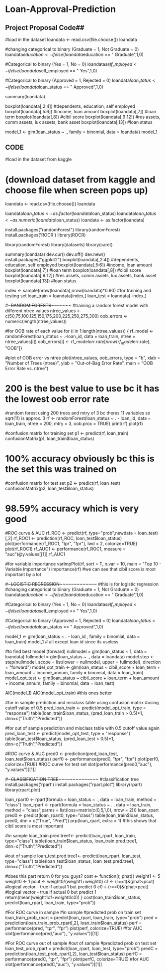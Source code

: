 # Loan-Approval-Prediction

## Project Proposal Code## 
#load in the dataset
loandata <- read.csv(file.choose())
loandata

#changing categorical to binary (Graduate = 1, Not Graduate = 0)
loandata$education<- ifelse(loandata$education == " Graduate",1,0)

#Categorical to binary (Yes = 1, No = 0)
loandata$self_employed<- ifelse(loandata$self_employed == " Yes",1,0)

#Categorical to binary (Approved = 1, Rejected = 0)
loandata$loan_status<- ifelse(loandata$loan_status == " Approved",1,0)

summary(loandata)

boxplot(loandata[,2:4]) #dependents, education, self employed
boxplot(loandata[,5:6]) #income, loan amount
boxplot(loandata[,7]) #loan term
boxplot(loandata[,8]) #cibil score
boxplot(loandata[,9:12]) #res assets, comm assets, lux assets, bank asset
boxplot(loandata[,13]) #loan status

model_1 <- glm(loan_status ~ ., family = binomial, data = loandata)
model_1

## CODE

#load in the dataset from kaggle
# (download dataset from kaggle and choose file when screen pops up)
loandata <- read.csv(file.choose())
loandata

loandata$loan_status<- as.factor(loandata$loan_status)
loandata$loan_status<- as.numeric(loandata$loan_status)
loandata <- as.factor(loandata)

install.packages("randomForest")
library(randomForest)
install.packages('ROCR')
library(ROCR)


library(randomForest)
library(datasets)
library(caret)

summary(loandata)
dev.cur()
dev.off()
dev.new()
install.packages("ggplot2")
boxplot(loandata[,2:4]) #dependents, education, self employed
boxplot(loandata[,5:6]) #income, loan amount
boxplot(loandata[,7]) #loan term
boxplot(loandata[,8]) #cibil score
boxplot(loandata[,9:12]) #res assets, comm assets, lux assets, bank asset
boxplot(loandata[,13]) #loan status


index <- sample(nrow(loandata),nrow(loandata)*0.90) #for training and testing set
loan_train = loandata[index,]
loan_test = loandata[-index,]






#~~~~~~~~~~~~~~~~~~~~~~~~~~~~~~~~~RANDOM FORESTS~~~~~~~~~~~~~~~~~~~~~~~~~~~~~~~~~~~~~~~
#training a random forest model with different ntree values
ntree_values <- c(50,75,100,125,150,175,200,225,250,275,300) 
oob_errors <- numeric(length(ntree_values))

#for OOB rate of each value
for (i in 1:length(ntree_values)) {
  rf_model <- randomForest(loan_status ~ .-loan_id, data = loan_train, ntree = ntree_values[i])
  oob_errors[i] <- rf_model$err.rate[nrow(rf_model$err.rate), "OOB"]}

#plot of OOB error vs ntree
plot(ntree_values, oob_errors, type = "b", 
     xlab = "Number of Trees (ntree)", 
     ylab = "Out-of-Bag Error Rate",
     main = "OOB Error Rate vs. ntree")
# 200 is the best value to use bc it has the lowest oob error rate

#random forest using 200 trees and mtry of 3 bc theres 11 variables so sqrt(11) is approx. 3
rf <- randomForest(loan_status ~ . - loan_id, data = loan_train, 
                   ntree = 200, mtry = 3, oob.prox = TRUE)
print(rf)
plot(rf)

#confusion matrix for training set 
p1 <- predict(rf, loan_train)
confusionMatrix(p1, loan_train$loan_status)
# 100% accuracy obviously bc this is the set this was trained on

#confusion matrix for test set
p2 <- predict(rf, loan_test)
confusionMatrix(p2, loan_test$loan_status)
# 98.59% accuracy which is very good


#ROC curve & AUC
rf_ROC <- predict(rf, type="prob",newdata = loan_test)[,2]
rf_ROC1 <- prediction(rf_ROC, loan_test$loan_status)
plot(performance(rf_ROC1, "tpr", "fpr"), lwd = 2, colorize=TRUE)
plot(rf_ROC1)
rf_AUC1 <- performance(rf_ROC1, measure = "auc")@y.values[[1]] 
rf_AUC1


#for variable importance
varImpPlot(rf,
           sort = T,
           n.var = 10,
           main = "Top 10 - Variable Importance")
importance(rf)
#we can see that cibil score is most important by a lot






#~~~~~~~~~~~~~~~~~~~~~~~~~~~~~LOGISTIC REGRESSION~~~~~~~~~~~~~~~~~~~~~~~~~~~~~~~~~~~~~~~~~
#this is for logistic regression
#changing categorical to binary (Graduate = 1, Not Graduate = 0)
loandata$education<- ifelse(loandata$education == " Graduate",1,0)

#Categorical to binary (Yes = 1, No = 0)
loandata$self_employed<- ifelse(loandata$self_employed == " Yes",1,0)

#Categorical to binary (Approved = 1, Rejected = 0)
loandata$loan_status<- ifelse(loandata$loan_status == " Approved",1,0)


model_1 <- glm(loan_status ~ . - loan_id , family = binomial, data = loan_train)
model_1 # all except loan id since its useless

#to find best model (forward)
nullmodel = glm(loan_status ~ 1, data = loandata)
fullmodel = glm(loan_status ~ ., data = loandata)
model.step <- step(nullmodel, scope = list(lower = nullmodel,
                                           upper = fullmodel),
                   direction = "forward")
model_opt_train <- glm(loan_status ~ cibil_score + loan_term + loan_amount + income_annum, 
                       family = binomial, data = loan_train)
model_opt_test <- glm(loan_status ~ cibil_score + loan_term + loan_amount + income_annum, 
                      family = binomial, data = loan_test)

AIC(model_1)
AIC(model_opt_train) #this ones better

#for in sample prediction and misclass table using confusion matrix
#using cutoff value of 0.5
pred_loan_train <- predict(model_opt_train, type = "response")
table(loan_train$loan_status, (pred_loan_train > 0.5)*1, dnn=c("Truth","Predicted"))

#for out of sample prediction and misclass table with 0.5 cutoff value again
pred_loan_test <- predict(model_opt_test, type = "response")
table(loan_test$loan_status, (pred_loan_test > 0.5)*1, dnn=c("Truth","Predicted"))


#ROC curve & AUC
pred0 <- prediction(pred_loan_test, loan_test$loan_status)
perf0 <- performance(pred0, "tpr", "fpr")
plot(perf0, colorize=TRUE) #ROC curve for test set
slot(performance(pred0,"auc"), "y.values")[[1]]







#~~~~~~~~~~~~~~~~~~~~~~~~~~~~~CLASSIFICATION TREE~~~~~~~~~~~~~~~~~~~~~~~~~~~~~~~~~~~~~~~~~~
#classification tree
install.packages('rpart')
install.packages("rpart.plot")
library(rpart)
library(rpart.plot)

loan_rpart0 <- rpart(formula = loan_status ~ ., data = loan_train, method =
                       "class")
loan_rpart <- rpart(formula = loan_status ~ . , data = loan_train, method =
                      "class",parms = list(loss=matrix(c(0,5,1,0), nrow = 2)))
loan_rpart
pred0 <- predict(loan_rpart0, type="class")
table(loan_train$loan_status, pred0, dnn = c("True", "Pred"))
prp(loan_rpart, extra = 1)
#this shows that cibil score is most important

#in sample
loan_train.pred.tree1<- predict(loan_rpart, loan_train, type="class")
table(loan_train$loan_status, loan_train.pred.tree1, dnn=c("Truth","Predicted"))

#out of sample
loan_test.pred.tree1<- predict(loan_rpart, loan_test, type="class")
table(loan_test$loan_status, loan_test.pred.tree1, dnn=c("Truth","Predicted"))

#does this part return 0 for you guys?
cost <- function(r, phat){
  weight1 <- 5
  weight0 <- 1
  pcut <- weight0/(weight1+weight0)
  c1 <- (r==1)&(phat<pcut) #logical vector - true if actual 1 but predict 0
  c0 <-(r==0)&(phat>pcut) #logical vector - true if actual 0 but predict 1
  return(mean(weight1*c1+weight0*c0))
}
cost(loan_train$loan_status, predict(loan_rpart, loan_train, type="prob"))




#For ROC curve in sample
#in sample
#predicted prob on train set
loan_train_prob_rpart = predict(loan_rpart, loan_train, type="prob")
pred = prediction(loan_train_prob_rpart[,2], loan_train$loan_status)
perf = performance(pred, "tpr", "fpr")
plot(perf, colorize=TRUE)
#for AUC
slot(performance(pred,"auc"), "y.values")[[1]]



#For ROC curve out of sample
#out of sample
#predicted prob on test set
loan_test_prob_rpart = predict(loan_rpart, loan_test, type="prob")
predC = prediction(loan_test_prob_rpart[,2], loan_test$loan_status)
perfC = performance(predC, "tpr", "fpr")
plot(perfC, colorize=TRUE)
#for AUC
slot(performance(predC,"auc"), "y.values")[[1]]


